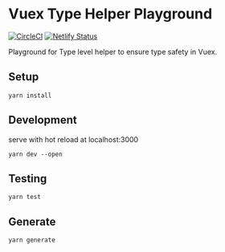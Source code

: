 # Vuex Type Helper Playground

[![CircleCI](https://circleci.com/gh/inouetakuya/vuex-type-helper-playground.svg?style=svg&circle-token=e32f9d735bf65c3d00980358952995ac0ae7374e)](https://circleci.com/gh/inouetakuya/vuex-type-helper-playground) [![Netlify Status](https://api.netlify.com/api/v1/badges/8e3f7d95-25f0-43cf-8f4c-06638d8abd36/deploy-status)](https://app.netlify.com/sites/vuex-type-helper-playground/deploys)

Playground for Type level helper to ensure type safety in Vuex.

## Setup

```shell
yarn install
```

## Development

serve with hot reload at localhost:3000

```shell
yarn dev --open
```

## Testing

```shell
yarn test
```

## Generate

```shell
yarn generate
```
